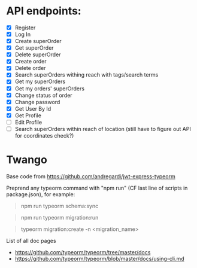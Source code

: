 # API endpoints:

- [x] Register
- [x] Log In
- [x] Create superOrder
- [x] Get superOrder
- [x] Delete superOrder
- [x] Create order
- [x] Delete order
- [x] Search superOrders withing reach with tags/search terms
- [x] Get my superOrders
- [x] Get my orders' superOrders
- [x] Change status of order
- [x] Change password
- [x] Get User By Id
- [x] Get Profile
- [ ] Edit Profile
- [ ] Search superOrders within reach of location (still have to figure out API for coordinates check?)

# Twango

Base code from https://github.com/andregardi/jwt-express-typeorm

Preprend any typeorm command with "npm run" (CF last line of scripts in package.json), for example: 

> npm run typeorm schema:sync

> npm run typeorm migration:run

> typeorm migration:create -n <migration_name> 

List of all doc pages
- https://github.com/typeorm/typeorm/tree/master/docs
- https://github.com/typeorm/typeorm/blob/master/docs/using-cli.md


